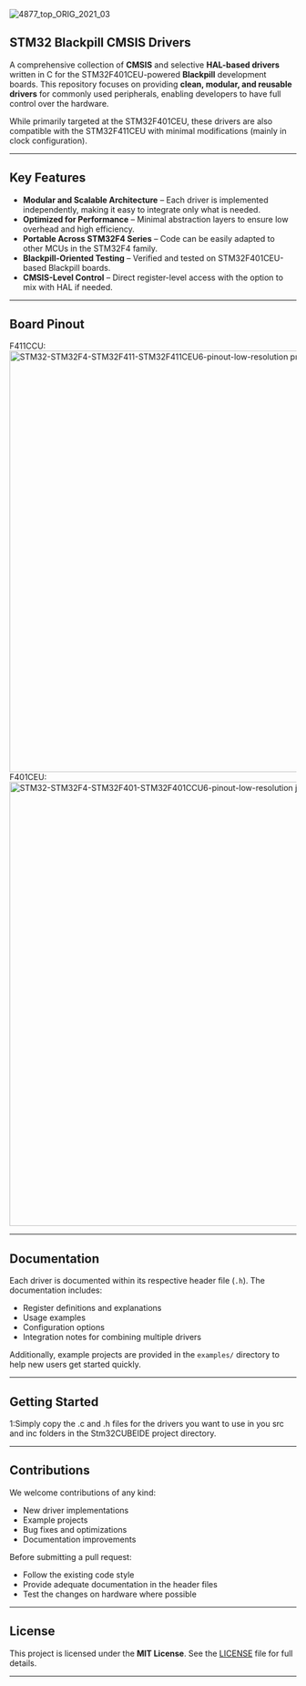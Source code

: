 ![4877_top_ORIG_2021_03](https://github.com/user-attachments/assets/c56c5b9e-4118-4d77-b84d-b40d3f0ff82d)
## STM32 Blackpill CMSIS Drivers

A comprehensive collection of **CMSIS** and selective **HAL-based drivers** written in C for the STM32F401CEU-powered **Blackpill** development boards. This repository focuses on providing **clean, modular, and reusable drivers** for commonly used peripherals, enabling developers to have full control over the hardware.

While primarily targeted at the STM32F401CEU, these drivers are also compatible with the STM32F411CEU with minimal modifications (mainly in clock configuration).

---

## Key Features

* **Modular and Scalable Architecture** – Each driver is implemented independently, making it easy to integrate only what is needed.
* **Optimized for Performance** – Minimal abstraction layers to ensure low overhead and high efficiency.
* **Portable Across STM32F4 Series** – Code can be easily adapted to other MCUs in the STM32F4 family.
* **Blackpill-Oriented Testing** – Verified and tested on STM32F401CEU-based Blackpill boards.
* **CMSIS-Level Control** – Direct register-level access with the option to mix with HAL if needed.

---
## Board Pinout
F411CCU:
<img width="1280" height="739" alt="STM32-STM32F4-STM32F411-STM32F411CEU6-pinout-low-resolution png" src="https://github.com/user-attachments/assets/4248c9c3-d492-4764-b207-18cf1837b7a2" />
F401CEU:
<img width="1280" height="779" alt="STM32-STM32F4-STM32F401-STM32F401CCU6-pinout-low-resolution jpg" src="https://github.com/user-attachments/assets/6a1b8725-3bf2-4acb-b415-4d1c36f9c89c" />


---

## Documentation

Each driver is documented within its respective header file (`.h`). The documentation includes:

* Register definitions and explanations
* Usage examples
* Configuration options
* Integration notes for combining multiple drivers

Additionally, example projects are provided in the `examples/` directory to help new users get started quickly.

---

## Getting Started

1:Simply copy the .c and .h files for the drivers you want to use in you src and inc folders in the Stm32CUBEIDE project directory.

---

## Contributions

We welcome contributions of any kind:

* New driver implementations
* Example projects
* Bug fixes and optimizations
* Documentation improvements

Before submitting a pull request:

* Follow the existing code style
* Provide adequate documentation in the header files
* Test the changes on hardware where possible

---

## License

This project is licensed under the **MIT License**. See the [LICENSE](LICENSE) file for full details.

---


